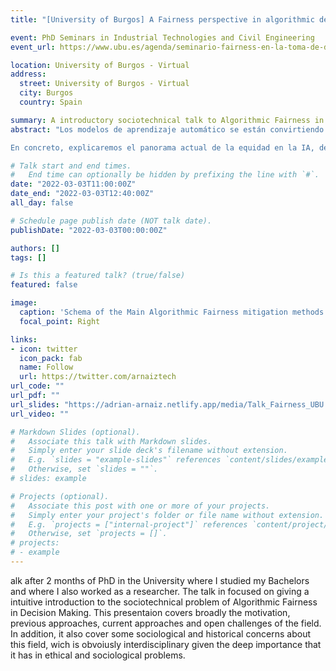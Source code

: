 ```yaml
---
title: "[University of Burgos] A Fairness perspective in algorithmic decision-making (Spanish)"

event: PhD Seminars in Industrial Technologies and Civil Engineering
event_url: https://www.ubu.es/agenda/seminario-fairness-en-la-toma-de-decisiones-algoritmica

location: University of Burgos - Virtual
address:
  street: University of Burgos - Virtual
  city: Burgos
  country: Spain

summary: A introductory sociotechnical talk to Algorithmic Fairness in Decision Making scenarios.
abstract: "Los modelos de aprendizaje automático se están convirtiendo en las principales herramientas para abordar problemas sociales complejos y también se utilizan cada vez más para tomar o apoyar decisiones sobre los individuos en muchas áreas consecuentes de sus vidas, desde la justicia hasta la asistencia sanitaria. Por lo tanto, es necesario tener en cuenta las implicaciones éticas de tales decisiones, incluyendo conceptos como la privacidad, la transparencia, la responsabilidad, la fiabilidad, la autonomía y la equidad.  

En concreto, explicaremos el panorama actual de la equidad en la IA, desde las fuentes del sesgo y los diferentes enfoques algorítmicos de la equidad hasta sus limitaciones y enfoques de vanguardia. El objetivo principal es proporcionar una visión general de lo que es la equidad, así como los principales retos de investigación que la comunidad tiene que abordar."

# Talk start and end times.
#   End time can optionally be hidden by prefixing the line with `#`.
date: "2022-03-03T11:00:00Z"
date_end: "2022-03-03T12:40:00Z"
all_day: false

# Schedule page publish date (NOT talk date).
publishDate: "2022-03-03T00:00:00Z"

authors: []
tags: []

# Is this a featured talk? (true/false)
featured: false

image:
  caption: 'Schema of the Main Algorithmic Fairness mitigation methods'
  focal_point: Right

links:
- icon: twitter
  icon_pack: fab
  name: Follow
  url: https://twitter.com/arnaiztech
url_code: ""
url_pdf: ""
url_slides: "https://adrian-arnaiz.netlify.app/media/Talk_Fairness_UBU.pdf"
url_video: ""

# Markdown Slides (optional).
#   Associate this talk with Markdown slides.
#   Simply enter your slide deck's filename without extension.
#   E.g. `slides = "example-slides"` references `content/slides/example-slides.md`.
#   Otherwise, set `slides = ""`.
# slides: example

# Projects (optional).
#   Associate this post with one or more of your projects.
#   Simply enter your project's folder or file name without extension.
#   E.g. `projects = ["internal-project"]` references `content/project/deep-learning/index.md`.
#   Otherwise, set `projects = []`.
# projects:
# - example
---
```



alk after 2 months of PhD in the University where I studied my Bachelors and where I also worked as a researcher. The talk in focused on giving a intuitive introduction to the sociotechnical problem of Algorithmic Fairness in Decision Making. This presentaion covers broadly the motivation, previous approaches, current approaches and open challenges of the field. In addition, it also cover some sociological and historical concerns about this field, wich is obvoiusly interdisciplinary given the deep importance that it has in ethical and sociological problems.
